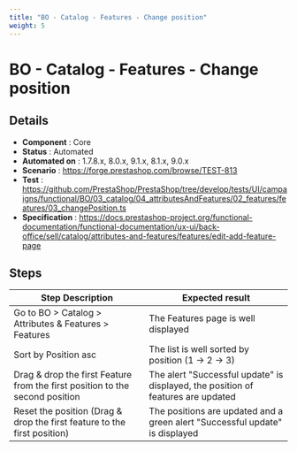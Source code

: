 ```yaml
---
title: "BO - Catalog - Features - Change position"
weight: 5
---
```


# BO - Catalog - Features - Change position
## Details
* **Component** : Core
* **Status** : Automated
* **Automated on** : 1.7.8.x, 8.0.x, 9.1.x, 8.1.x, 9.0.x
* **Scenario** : https://forge.prestashop.com/browse/TEST-813
* **Test** : https://github.com/PrestaShop/PrestaShop/tree/develop/tests/UI/campaigns/functional/BO/03_catalog/04_attributesAndFeatures/02_features/features/03_changePosition.ts
* **Specification** : https://docs.prestashop-project.org/functional-documentation/functional-documentation/ux-ui/back-office/sell/catalog/attributes-and-features/features/edit-add-feature-page

## Steps
| Step Description | Expected result |
| ----- | ----- |
| Go to BO > Catalog > Attributes & Features > Features | The Features page is well displayed |
| Sort by Position asc | The list is well sorted by position (1 -> 2 -> 3) |
| Drag & drop the first Feature from the first position to the second position | The alert "Successful update" is displayed, the position of features are updated |
| Reset the position (Drag & drop the first feature to the first position) | The positions are updated and a green alert "Successful update" is displayed |
